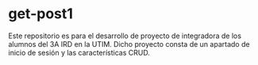 # get-post1
Este repositorio es para el desarrollo de proyecto de integradora de los alumnos del 3A IRD en la UTIM. Dicho proyecto consta de un apartado de inicio de sesión y las características CRUD.
